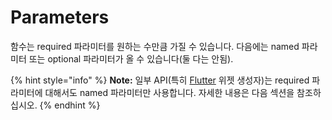 # Parameters

함수는 required 파라미터를 원하는 수만큼 가질 수 있습니다. 다음에는 named 파라미터 또는 optional 파라미터가 올 수 있습니다(둘 다는 안됨).

{% hint style="info" %}
**Note:** 일부 API(특히 [Flutter](https://flutter.dev/) 위젯 생성자)는 required 파라미터에 대해서도 named 파라미터만 사용합니다. 자세한 내용은 다음 섹션을 참조하십시오.
{% endhint %}

